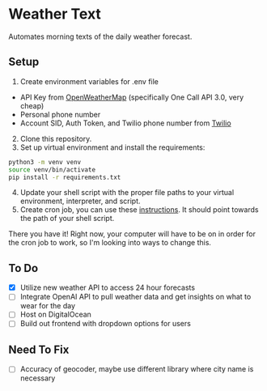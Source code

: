 # Weather Text
Automates morning texts of the daily weather forecast.

## Setup
1. Create environment variables for .env file
  - API Key from [OpenWeatherMap](https://openweathermap.org/api/one-call-3) (specifically One Call API 3.0, very cheap)
  - Personal phone number
  - Account SID, Auth Token, and Twilio phone number from [Twilio](twilio.com)
2. Clone this repository.
3. Set up virtual environment and install the requirements:
  ```bash
python3 -m venv venv
source venv/bin/activate
pip install -r requirements.txt
```
4. Update your shell script with the proper file paths to your virtual environment, interpreter, and script.
5. Create cron job, you can use these [instructions](https://medium.com/@jameshamann/automation-with-cron-d10f7cbbb638). It should point towards the path of your shell script.

There you have it! Right now, your computer will have to be on in order for the cron job to work, so I'm looking into ways to change this. 

## To Do
- [x] Utilize new weather API to access 24 hour forecasts
- [ ] Integrate OpenAI API to pull weather data and get insights on what to wear for the day
- [ ] Host on DigitalOcean
- [ ] Build out frontend with dropdown options for users

## Need To Fix
- [ ] Accuracy of geocoder, maybe use different library where city name is necessary